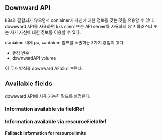 ## Downward API
k8s와 결합되지 않으면서 container가 자신에 대한 정보를 갖는 것을 유용할 수 있다. downward API를 사용하면 k8s client 또는 API server를 사용하지 않고 클러스터 또는 자기 자신에 대한 정보를 이용할 수 있다.

container 내에 po, container 필드를 노출하는 2가지 방법이 있다.

- 환경 변수
- downwardAPI volume

이 두가 방식을 downward API라고 부른다.

## Available fields
downward API에 사용 가능한 필드를 설명한다.

### Information available via fieldRef

### Information available via resourceFieldRef

#### Fallback information for resource limits  
